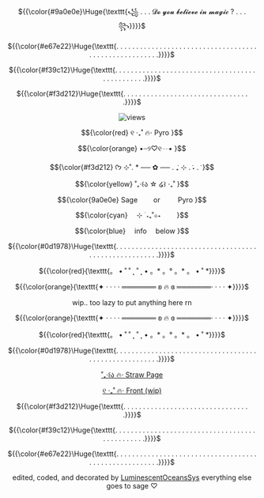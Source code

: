 
<p align="center"> ${{\color{#9a0e0e}\Huge{\texttt{꧁ . . . 𝓓𝓸 𝔂𝓸𝓾 𝓫𝓮𝓵𝓲𝓮𝓿𝓮 𝓲𝓷 𝓶𝓪𝓰𝓲𝓬 ? . . . ꧂}}}}$ </p>

<p align="center"> ${{\color{#e67e22}\Huge{\texttt{. . . . . . . . . . . . . . . . . . . . . . . . . . . . . . . . . . . . . . . . . . . . . . . . . . . . .  .}}}}$ </p>
<p align="center"> ${{\color{#f39c12}\Huge{\texttt{. . . . . . . . . . . . . . . . . . . . . . . . . . . . . . . . . . . . . . . . . . . . . . .}}}}$ </p>
<p align="center"> ${{\color{#f3d212}\Huge{\texttt{. . . . . . . . . . . . . . . . . . . . . . . . . . . . . . . . .}}}}$ </p>

<div align="center">
 
  ![views](https://komarev.com/ghpvc/?username=ReadMyStrawpag3&abbreviated=true&label=Views☆&color=9a0e0e)

<p align="center"> $${\color{red}
୧ ‧₊˚ 🔥⋅ Pyro }$$
<p align="center"> $${\color{orange}
•┈୨♡୧┈•  }$$
<p align="center"> $${\color{#f3d212}
ᡣ𐭩 ⊹˚. * ── ✿ ── . ݁₊ ⊹ . ݁˖ . ݁ }$$
  <p align="center"> $${\color{yellow}
˚₊‧꒰ა ☆ ໒꒱ ‧₊˚ }$$
<div align="center">

<p align="center"
  
<p align="center"> $${\color{9a0e0e}
  Sage    or    Pyro }$$
<p align="center"> $${\color{cyan}
   ⊹ ࣪ ˖₊˚⊹⋆   }$$
<p align="center"> $${\color{blue}
  info  below }$$

<p align="center"> ${{\color{#0d1978}\Huge{\texttt{. . . . . . . . . . . . . . . . . . . . . . . . . . . . . . . . . . . . . . . . . . . . . . . . . . . . .  .}}}}$ </p>


<p align="center"> ${{\color{red}{\texttt{。 • ˚ ˚ ˛ ˚ ˛ • 。* 。° 。* 。 • ˚ *}}}}$ </p>
<p align="center"> ${{\color{orange}{\texttt{✦ · · · · ═══════ ʚ 🔥 ɞ ═══════· · · · ✦}}}}$ </p>

wip.. too lazy to put anything here rn

<p align="center"> ${{\color{orange}{\texttt{✦ · · · · ═══════ ʚ 🔥 ɞ ═══════· · · · ✦}}}}$ </p>
<p align="center"> ${{\color{red}{\texttt{。 • ˚ ˚ ˛ ˚ ˛ • 。* 。° 。* 。 • ˚ *}}}}$ </p>

<p align="center"> ${{\color{#0d1978}\Huge{\texttt{. . . . . . . . . . . . . . . . . . . . . . . . . . . . . . . . . . . . . . . . . . . . . . . . . . . . .  .}}}}$ </p>

[˚₊‧꒰ა 🔥⋅ Straw Page](https://imgoingtoexplodeyourhouse.straw.page/)

[୧ ‧₊˚ 🔥⋅ Front (wip)](https://pluralkit.xyz/f/zhtaok)
 

<p align="center"> ${{\color{#f3d212}\Huge{\texttt{. . . . . . . . . . . . . . . . . . . . . . . . . . . . . . . . .}}}}$ </p>
<p align="center"> ${{\color{#f39c12}\Huge{\texttt{. . . . . . . . . . . . . . . . . . . . . . . . . . . . . . . . . . . . . . . . . . . . . . .}}}}$ </p>
<p align="center"> ${{\color{#e67e22}\Huge{\texttt{. . . . . . . . . . . . . . . . . . . . . . . . . . . . . . . . . . . . . . . . . . . . . . . . . . . . .  .}}}}$ </p>

edited, coded, and decorated by [LuminescentOceansSys](https://github.com/LuminescentOceansSys) everything else goes to sage ♡

